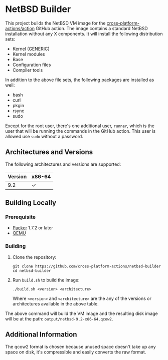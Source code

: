# NetBSD Builder

This project builds the NetBSD VM image for the
[cross-platform-actions/action](https://github.com/cross-platform-actions/action)
GitHub action. The image contains a standard NetBSD installation without any
X components. It will install the following distribution sets:

* Kernel (GENERIC)
* Kernel modules
* Base
* Configuration files
* Compiler tools

In addition to the above file sets, the following packages are installed as well:

* bash
* curl
* pkgin
* rsync
* sudo

Except for the root user, there's one additional user, `runner`, which is the
user that will be running the commands in the GitHub action. This user is
allowed use `sudo` without a password.

## Architectures and Versions

The following architectures and versions are supported:

| Version | x86-64 |
|---------|--------|
| 9.2     | ✓      |

## Building Locally

### Prerequisite

* [Packer](https://www.packer.io) 1.7.2 or later
* [QEMU](https://qemu.org)

### Building

1. Clone the repository:
    ```
    git clone https://github.com/cross-platform-actions/netbsd-builder
    cd netbsd-builder
    ```

2. Run `build.sh` to build the image:
    ```
    ./build.sh <version> <architecture>
    ```
    Where `<version>` and `<architecture>` are the any of the versions or
    architectures available in the above table.

The above command will build the VM image and the resulting disk image will be
at the path: `output/netbsd-9.2-x86-64.qcow2`.

## Additional Information

The qcow2 format is chosen because unused space doesn't take up any space on
disk, it's compressible and easily converts the raw format.
